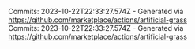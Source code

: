 Commits: 2023-10-22T22:33:27.574Z - Generated via https://github.com/marketplace/actions/artificial-grass
<br>
Commits: 2023-10-22T22:33:27.574Z - Generated via https://github.com/marketplace/actions/artificial-grass
<br>
